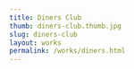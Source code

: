 ```yaml
---
title: Diners Club
thumb: diners-club.thumb.jpg
slug: diners-club
layout: works
permalink: /works/diners.html
---
```



